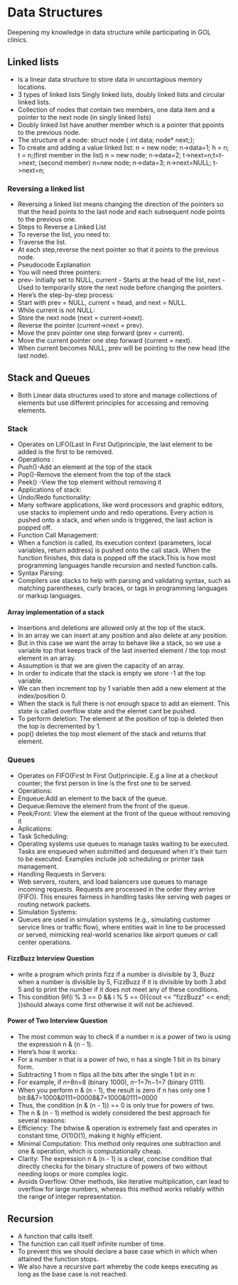 # Data Structures
Deepening my knowledge in data structure while participating in GOL clinics.

## Linked lists
- Is a linear data structure to store data in uncontagious memory locations.
- 3 types of linked lists Singly linked lists, doubly linked lists and circular linked lists.
- Collection of nodes that contain two members, one data item and a pointer to the next node (in singly linked lists)
- Doubly linked list have another member which is a pointer that ppoints to the previous node.
- The structure of a node: struct node { int data; node* next;};
- To create and adding a value linked list: n = new node; n->data=1; h = n; t = n;(first member in the list) n = new node; n->data=2; t->next=n;t=t->next; (second member) n=new node; n->data=3;  n->next=NULL; t->next=n;
### Reversing a linked list
- Reversing a linked list means changing the direction of the pointers so that the head points to the last node and each subsequent node points to the previous one.
- Steps to Reverse a Linked List
- To reverse the list, you need to:
- Traverse the list.
- At each step,reverse the next pointer so that it points to the previous node.
- Pseudocode Explanation
- You will need three pointers:
- prev- Initially set to NULL, current - Starts at the head of the list, next - Used to temporarily store the next node before changing the pointers.
- Here’s the step-by-step process:
- Start with prev = NULL, current = head, and next = NULL.
- While current is not NULL:
- Store the next node (next = current->next).
- Reverse the pointer (current->next = prev).
- Move the prev pointer one step forward (prev = current).
- Move the current pointer one step forward (current = next).
- When current becomes NULL, prev will be pointing to the new head (the last node).

## Stack and Queues
- Both Linear data structures used to store and manage collections of elements but use different principles for accessing and removing elements.
### Stack
- Operates on LIFO(Last In First Out)principle, the last element to be added is the first to be removed.
- Operations :
- Push()-Add an element at the top of the stack
- Pop()-Remove the element from the top of the stack
- Peek() -View the top element without removing it
- Applications of stack:
- Undo/Redo functionality:
- Many software applications, like word processors and graphic editors, use stacks to implement undo and redo operations. Every action is pushed onto a stack, and when undo is triggered, the last action is popped off.
- Function Call Management:
- When a function is called, its execution context (parameters, local variables, return address) is pushed onto the call stack. When the function finishes, this data is popped off the stack.This is how most programming languages handle recursion and nested function calls.
- Syntax Parsing:
- Compilers use stacks to help with parsing and validating syntax, such as matching parentheses, curly braces, or tags in programming languages or markup languages.
#### Array implementation of a stack
- Insertions and deletions are allowed only at the top of the stack.
- In an array we can insert at any position and also delete at any position.
- But in this case we want the array to behave like a stack, so we use a variable top that keeps track of the last inserted element / the top most element in an array.
- Assumption is that we are given the capacity of an array.
- In order to indicate that the stack is empty we store -1 at the top variable.
- We can then increment top by 1 variable then add a new element at the index/position 0.
- When the stack is full  there is not enough space to add an element. This state is called overflow state and the elemet cant be pushed.
- To perform deletion: The element at the position of top is deleted then the top is decremented by 1.
- pop() deletes the top most element of the stack and returns that element.
  
### Queues
- Operates on FIFO(First In First Out)principle. E.g a line at a checkout counter; the first person in line is the first one to be served.
- Operations:
- Enqueue:Add an element to the back of the queue.
- Dequeue:Remove the element from the front of the queue.
- Peek/Front: View the element at the front of the queue without removing it
- Aplications:
- Task Scheduling:
- Operating systems use queues to manage tasks waiting to be executed. Tasks are enqueued when submitted and dequeued when it's their turn to be executed. Examples include job scheduling or printer task management.
- Handling Requests in Servers:
- Web servers, routers, and load balancers use queues to manage incoming requests. Requests are processed in the order they arrive (FIFO). This ensures fairness in handling tasks like serving web pages or routing network packets.
- Simulation Systems:
- Queues are used in simulation systems (e.g., simulating customer service lines or traffic flow), where entities wait in line to be processed or served, mimicking real-world scenarios like airport queues or call center operations.

#### FizzBuzz Interview Question
- write a program which prints fizz if a number is divisible by 3, Buzz when a number is divisible by 5, FizzBuzz if it is divisible by both 3 abd 5 and to print the number if it does not meet any of these conditions.
- This condition 9if(i % 3 == 0 && i % 5 == 0){cout << "fizzBuzz" << endl; })should always come first otherwise it will not be achieved.

#### Power of Two Interview Question
- The most common way to check if a number n is a power of two is using the expression n & (n - 1).
- Here’s how it works:
- For a number n that is a power of two, n has a single 1 bit in its binary form.
- Subtracting 1 from n flips all the bits after the single 1 bit in n:
- For example, if 𝑛=8n=8 (binary 1000), 𝑛−1=7n−1=7 (binary 0111).
- When you perform n & (n - 1), the result is zero if n has only one 1 bit:8&7=1000&0111=00008&7=1000&0111=0000
- Thus, the condition (n & (n - 1)) == 0 is only true for powers of two.
- The n & (n - 1) method is widely considered the best approach for several reasons:
- Efficiency: The bitwise & operation is extremely fast and operates in constant time, 𝑂(1)O(1), making it highly efficient.
- Minimal Computation: This method only requires one subtraction and one & operation, which is computationally cheap.
- Clarity: The expression n & (n - 1) is a clear, concise condition that directly checks for the binary structure of powers of two without needing loops or more complex logic.
- Avoids Overflow: Other methods, like iterative multiplication, can lead to overflow for large numbers, whereas this method works reliably within the range of integer representation.

## Recursion
- A function that calls itself.
- The function can call itself infinite number of time.
- To prevent this we should declare a base case which in which when attained the function stops.
- We also have a recursive part whereby the code keeps executing as long as the base case is not reached.
